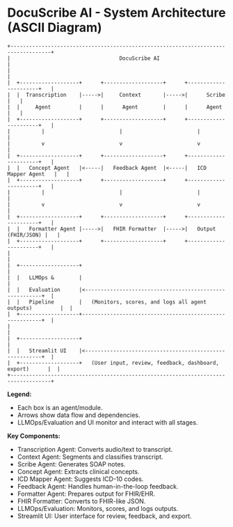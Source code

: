 # DocuScribe AI - System Architecture (ASCII Diagram)

```
+-----------------------------------------------------------------------------------+
|                                   DocuScribe AI                                   |
|                                                                                   |
|  +-------------------+      +-------------------+      +----------------------+   |
|  |  Transcription    |----->|     Context       |----->|      Scribe          |   |
|  |     Agent         |      |      Agent        |      |      Agent           |   |
|  +-------------------+      +-------------------+      +----------------------+   |
|          |                        |                        |                      |
|          v                        v                        v                      |
|  +-------------------+      +-------------------+      +----------------------+   |
|  |   Concept Agent   |<-----|   Feedback Agent  |<-----|   ICD Mapper Agent   |   |
|  +-------------------+      +-------------------+      +----------------------+   |
|          |                        |                        |                      |
|          v                        v                        v                      |
|  +-------------------+      +-------------------+      +----------------------+   |
|  |   Formatter Agent |----->|   FHIR Formatter  |----->|   Output (FHIR/JSON) |   |
|  +-------------------+      +-------------------+      +----------------------+   |
|                                                                                   |
|  +-------------------+                                                           |
|  |   LLMOps &        |                                                           |
|  |   Evaluation      |<--------------------------------------------------------+  |
|  |   Pipeline        |   (Monitors, scores, and logs all agent outputs)         |  |
|  +-------------------+---------------------------------------------------------+  |
|                                                                                   |
|  +-------------------+                                                           |
|  |   Streamlit UI    |<--------------------------------------------------------+  |
|  +-------------------+   (User input, review, feedback, dashboard, export)      |  |
+-----------------------------------------------------------------------------------+
```

**Legend:**
- Each box is an agent/module.
- Arrows show data flow and dependencies.
- LLMOps/Evaluation and UI monitor and interact with all stages.

**Key Components:**
- Transcription Agent: Converts audio/text to transcript.
- Context Agent: Segments and classifies transcript.
- Scribe Agent: Generates SOAP notes.
- Concept Agent: Extracts clinical concepts.
- ICD Mapper Agent: Suggests ICD-10 codes.
- Feedback Agent: Handles human-in-the-loop feedback.
- Formatter Agent: Prepares output for FHIR/EHR.
- FHIR Formatter: Converts to FHIR-like JSON.
- LLMOps/Evaluation: Monitors, scores, and logs outputs.
- Streamlit UI: User interface for review, feedback, and export.

